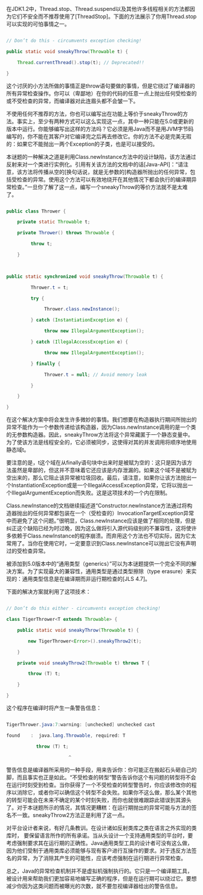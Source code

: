 在JDK1.2中，Thread.stop、Thread.suspend以及其他许多线程相关的方法都因为它们不安全而不推荐使用了[ThreadStop]。下面的方法展示了你用Thread.stop可以实现的可怕事情之一。 
```java   
// Don’t do this - circumvents exception checking!
public static void sneakyThrow(Throwable t) {
	Thread.currentThread().stop(t); // Deprecated!!
}
```
这个讨厌的小方法所做的事情正是throw语句要做的事情，但是它绕过了编译器的所有异常检查操作。你可以（卑鄙地）在你的代码的任意一点上抛出任何受检查的或不受检查的异常，而编译器对此连眉头都不会皱一下。 
不使用任何不推荐的方法，你也可以编写出在功能上等价于sneakyThrow的方法。事实上，至少有两种方式可以这么实现这一点，其中一种只能在5.0或更新的版本中运行。你能够编写出这样的方法吗？它必须是用Java而不是用JVM字节码编写的，你不能在其客户对它编译完之后再去修改它。你的方法不必是完美无瑕的：如果它不能抛出一两个Exception的子类，也是可以接受的。 
本谜题的一种解决之道是利用Class.newInstance方法中的设计缺陷，该方法通过反射来对一个类进行实例化。引用有关该方法的文档中的话[Java-API]：“请注意，该方法将传播从空的[换句话说，就是无参数的]构造器所抛出的任何异常，包括受检查的异常。使用这个方法可以有效地绕开在其他情况下都会执行的编译期异常检查。”一旦你了解了这一点，编写一个sneakyThrow的等价方法就不是太难了。 
```java   
public class Thrower {
    private static Throwable t;
    private Thrower() throws Throwable {
         throw t;
    }
    
public static synchronized void sneakyThrow(Throwable t) {
         Thrower.t = t;
         try {
              Thrower.class.newInstance();
         } catch (InstantiationException e) {
              throw new IllegalArgumentException();
         } catch (IllegalAccessException e) {
              throw new IllegalArgumentException();
         } finally {
              Thrower.t = null; // Avoid memory leak
         }
    }
}
```
在这个解决方案中将会发生许多微妙的事情。我们想要在构造器执行期间所抛出的异常不能作为一个参数传递给该构造器，因为Class.newInstance调用的是一个类的无参数构造器。因此，sneakyThrow方法将这个异常藏匿于一个静态变量中。为了使该方法是线程安全的，它必须被同步，这使得对其的并发调用将顺序地使用静态域t。 
要注意的是，t这个域在从finally语句块中出来时是被赋为空的：这只是因为该方法虽然是卑鄙的，但这并不意味着它还应该是内存泄漏的。如果这个域不是被赋为空出来的，那么它阻止该异常被垃圾回收。最后，请注意，如果你让该方法抛出一个InstantiationException或是一个IllegalAccessException异常，它将以抛出一个IllegalArgumentException而失败。这是这项技术的一个内在限制。 
Class.newInstance的文档继续描述道“Constructor.newInstance方法通过将构造器抛出的任何异常都包装在一个（受检查的）InvocationTargetException异常中而避免了这个问题。”很明显，Class.newInstance应该是做了相同的处理，但是纠正这个缺陷已经为时过晚，因为这么做将引入源代码级别的不兼容性，这将使许多依赖于Class.newInstance的程序崩溃。而弃用这个方法也不切实际，因为它太常用了。当你在使用它时，一定要意识到Class.newInstance可以抛出它没有声明过的受检查异常。 
被添加到5.0版本中的“通用类型（generics）”可以为本谜题提供一个完全不同的解决方案。为了实现最大的兼容性，通用类型是通过类型擦除（type erasure）来实现的：通用类型信息是在编译期而非运行期检查的[JLS 4.7]。 
下面的解决方案就利用了这项技术： 
```java   
// Don’t do this either - circumvents exception checking!
class TigerThrower<T extends Throwable> {
    public static void sneakyThrow(Throwable t) {
        new TigerThrower<Error>().sneakyThrow2(t);
    }
    private void sneakyThrow2(Throwable t) throws T {
        throw (T) t;
    }
}
```
这个程序在编译时将产生一条警告信息： 
```java   
TigerThrower.java:7:warning: [unchecked] unchecked cast
found    :  java.lang.Throwable, required: T
           throw (T) t;
                       ^
```
警告信息是编译器所采用的一种手段，用来告诉你：你可能正在搬起石头砸自己的脚，而且事实也正是如此。“不受检查的转型”警告告诉你这个有问题的转型将不会在运行时刻受到检查。当你获得了一个不受检查的转型警告时，你应该修改你的程序以消除它，或者你可以确信这个转型不会失败。如果你不这么做，那么某个其他的转型可能会在未来不确定的某个时刻失败，而你也就很难跟踪此错误到其源头了。对于本谜题所示的情况，其情况更糟糕：在运行期抛出的异常可能与方法的签名不一致。sneakyThrow2方法正是利用了这一点。 
对平台设计者来说，有好几条教训。在设计诸如反射类库之类在语言之外实现的类库时， 要保留语言所作的所有承诺。当从头设计一个支持通用类型的平台时，要考虑强制要求其在运行期的正确性。Java通用类型工具的设计者可没有这么做，因为他们受制于通用类库必须能够与现有客户进行互操作的要求。对于违反方法签名的异常，为了消除其产生的可能性，应该考虑强制在运行期进行异常检查。 
总之，Java的异常检查机制并不是虚拟机强制执行的。它只是一个编译期工具，被设计用来帮助我们更加容易地编写正确的程序，但是在运行期可以绕过它。要想减少你因为这类问题而被曝光的次数，就不要忽视编译器给出的警告信息。